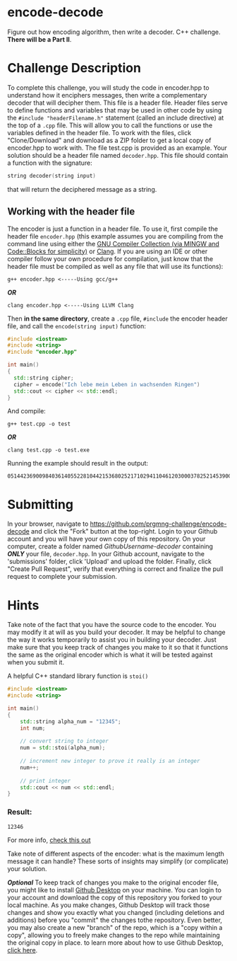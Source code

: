 # encode-decode
Figure out how encoding algorithm, then write a decoder. C++ challenge. **There will be a Part II**.

# Challenge Description
To complete this challenge, you will study the code in encoder.hpp to understand how it enciphers messages, then write a complementary 
decoder that will decipher them. This file is a header file. Header files serve to define functions and variables that may be used in other code by using the ```#include "headerFilename.h"``` statement (called an include directive) at the top of a ```.cpp``` file. This will allow you to call the functions or use the variables defined in the header file. To work with the files, click "Clone/Download" and download as a ZIP folder to get a local copy of 
encoder.hpp to work with. The file test.cpp is provided as an example. Your solution should be a header file named ```decoder.hpp```. This file should contain a
function with the signature: 
```c++
string decoder(string input)
``` 
that will return the deciphered message as a string. 

## Working with the header file
The encoder is just a function in a header file. To use it, first compile the header file ```encoder.hpp``` (this example assumes you are compiling from the command line using either the [GNU Compiler Collection (via MINGW and Code::Blocks for simplicity)](https://sourceforge.net/projects/codeblocks/files/Binaries/17.12/Windows/codeblocks-17.12mingw-setup.exe/download) or [Clang](http://releases.llvm.org/9.0.0/LLVM-9.0.0-win64.exe). If you are using an IDE or other compiler follow your own procedure for compilation, just know that the header file must be compiled as well as any file that will use its functions):
```
g++ encoder.hpp <-----Using gcc/g++
```
**_OR_**
```
clang encoder.hpp <-----Using LLVM Clang
```
Then **in the same directory**, create a ```.cpp``` file, ```#include``` the encoder header file, and call the ```encode(string input)``` function:
```c++
#include <iostream>
#include <string>
#include "encoder.hpp"

int main()
{
  std::string cipher;
  cipher = encode("Ich lebe mein Leben in wachsenden Ringen")
  std::cout << cipher << std::endl;
}
```
And compile:
```
g++ test.cpp -o test
```
**_OR_**
```
clang test.cpp -o test.exe
```
Running the example should result in the output:
```
05144236900984036140552281044215368025217102941104612030003782521453900160661704200296114351
```
# Submitting
In your browser, navigate to <https://github.com/prgmng-challenge/encode-decode> and click the "Fork" button at the top-right. 
Login to your Github account and you will have your own copy of this repository. On your computer, create a folder named
_GithubUsername-decoder_ containing **_ONLY_** your file, ```decoder.hpp```. In your Github account, navigate to the 'submissions'
folder, click 'Upload' and
upload the folder. Finally, click "Create Pull Request", verify that everything is correct and finalize the pull request to complete
your submission.

# Hints
Take note of the fact that you have the source code to the encoder. You may modify it at will as you build your decoder. It may be helpful to change the way it works temporarily to assist you in building your decoder. Just make sure
that you keep track of changes you make to it so that it functions the same as the original encoder which is what it will be tested 
against when you submit it.

A helpful C++ standard library function is ```stoi()```
```c++
#include <iostream>
#include <string>

int main()
{
    std::string alpha_num = "12345";
    int num;
    
    // convert string to integer
    num = std::stoi(alpha_num);
    
    // increment new integer to prove it really is an integer
    num++;
    
    // print integer
    std::cout << num << std::endl;
}
```
### Result:
```
12346
```
For more info, [check this out](https://www.geeksforgeeks.org/converting-strings-numbers-cc/)

Take note of different aspects of the encoder: what is the maximum length message it can handle? These sorts of insights may simplify (or complicate) your solution.

**_Optional_** To keep track of changes you make to the original encoder file, you might like to install [Github Desktop](https://desktop.github.com/) on your machine. You can login to your account and download the copy of this repository you forked 
to your local machine. As you make changes, Github Desktop will track those changes and show you exactly what you changed (including deletions and additions) before you "commit" the changes tothe repository. Even better, you may also create a new "branch" of the repo, 
which is a "copy within a copy", allowing you to freely make changes to the repo while maintaining the original copy in place. to learn more about how to use Github Desktop, [click here](https://help.github.com/en/desktop).
